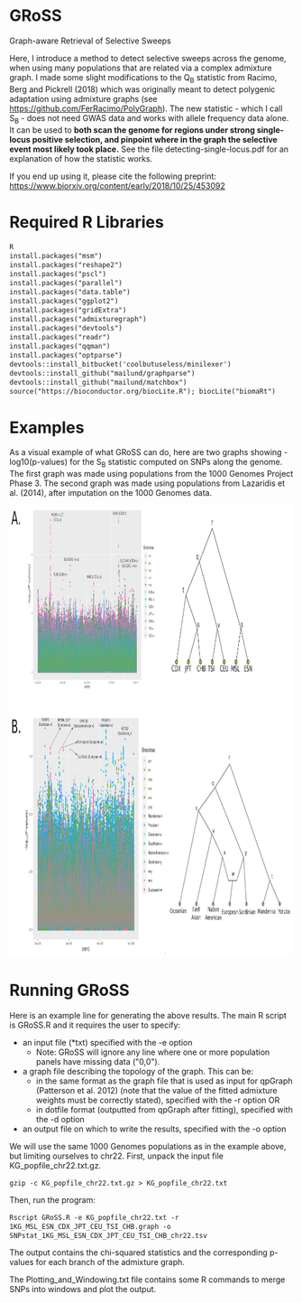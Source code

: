 # GRoSS
Graph-aware Retrieval of Selective Sweeps

Here, I introduce a method to detect selective sweeps across the genome, when using many populations that are related via a complex admixture graph. I made some slight modifications to the Q<sub>B</sub> statistic from Racimo, Berg and Pickrell (2018) which was originally meant to detect polygenic adaptation using admixture graphs (see https://github.com/FerRacimo/PolyGraph). The new statistic - which I call S<sub>B</sub> - does not need GWAS data and works with allele frequency data alone. It can be used to **both scan the genome for regions under strong single-locus positive selection, and pinpoint where in the graph the selective event most likely took place.** See the file detecting-single-locus.pdf for an explanation of how the statistic works.

If you end up using it, please cite the following preprint:
https://www.biorxiv.org/content/early/2018/10/25/453092

# Required R Libraries

```
R
install.packages("msm")
install.packages("reshape2")
install.packages("pscl")
install.packages("parallel")
install.packages("data.table")
install.packages("ggplot2")
install.packages("gridExtra")
install.packages("admixturegraph")
install.packages("devtools")
install.packages("readr")
install.packages("qqman")
install.packages("optparse")
devtools::install_bitbucket('coolbutuseless/minilexer')
devtools::install_github("mailund/graphparse")
devtools::install_github("mailund/matchbox")
source("https://bioconductor.org/biocLite.R"); biocLite("biomaRt")
```

# Examples

As a visual example of what GRoSS can do, here are two graphs showing -log10(p-values) for the S<sub>B</sub> statistic computed on SNPs along the genome. The first graph was made using populations from the 1000 Genomes Project Phase 3. The second graph was made using populations from Lazaridis et al. (2014), after imputation on the 1000 Genomes data.

<img src="https://github.com/FerRacimo/GRoSS/blob/master/Q_b_manhattan_human.png" height="800">


# Running GRoSS

Here is an example line for generating the above results. The main R script is GRoSS.R and it requires the user to specify:
- an input file (\*txt) specified with the -e option
  * Note: GRoSS will ignore any line where one or more population panels have missing data ("0,0").
- a graph file describing the topology of the graph. This can be:
  * in the same format as the graph file that is used as input for qpGraph (Patterson et al. 2012) (note that the value of the fitted admixture weights must be correctly stated), specified with the -r option OR
  * in dotfile format (outputted from qpGraph after fitting), specified with the -d option 
- an output file on which to write the results, specified with the -o option

We will use the same 1000 Genomes populations as in the example above, but limiting ourselves to chr22. First, unpack the input file KG_popfile_chr22.txt.gz.

```
gzip -c KG_popfile_chr22.txt.gz > KG_popfile_chr22.txt
```

Then, run the program:

```
Rscript GRoSS.R -e KG_popfile_chr22.txt -r 1KG_MSL_ESN_CDX_JPT_CEU_TSI_CHB.graph -o SNPstat_1KG_MSL_ESN_CDX_JPT_CEU_TSI_CHB_chr22.tsv
```

The output contains the chi-squared statistics and the corresponding p-values for each branch of the admixture graph.

The Plotting_and_Windowing.txt file contains some R commands to merge SNPs into windows and plot the output.
